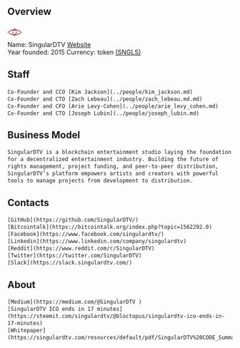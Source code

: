 ## Overview
   ![SingularDTV logo](../projects/logo/singulardtv.png)  
    Name: SingularDTV
    [Website](https://singulardtv.com/)  
    Year founded: 2015
    Currency: token [(SNGLS)](https://coinmarketcap.com/assets/singulardtv/)  
## Staff 
    Co-Founder and CCO [Kim Jackson](../people/kim_jackson.md)
    Co-Founder and CTO [Zach Lebeau](../people/zach_lebeau.md.md)  
	Co-Founder and CFO [Arie Levy-Cohen](../people/arie_levy_cohen.md)  
	Co-Founder and CTO [Joseph Lubin](../people/joseph_lubin.md)  
## Business Model
    SingularDTV is a blockchain entertainment studio laying the foundation for a decentralized entertainment industry. Building the future of rights management, project funding, and peer-to-peer distribution, SingularDTV’s platform empowers artists and creators with powerful tools to manage projects from development to distribution. 
## Contacts
    [GitHub](https://github.com/SingularDTV/) 
    [Bitcointalk](https://bitcointalk.org/index.php?topic=1562292.0) 
    [Facebook](https://www.facebook.com/singulardtv/) 
    [Linkedin](https://www.linkedin.com/company/singulardtv) 
    [Reddit](https://www.reddit.com/r/SingularDTV)  
    [Twitter](https://twitter.com/SingularDTV)  
    [Slack](https://slack.singulardtv.com/)  
## About 
    [Medium](https://medium.com/@SingularDTV )
	[SingularDTV ICO ends in 17 minutes](https://steemit.com/singulardtv/@bloctopus/singulardtv-ico-ends-in-17-minutes)
    [Whitepaper](https://singulardtv.com/resources/default/pdf/SingularDTV%20CODE_Summary%20Overview.pdf)



